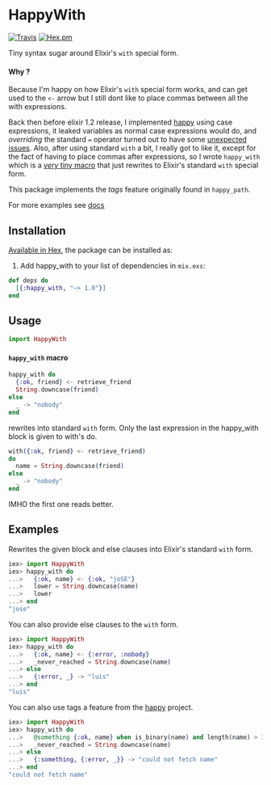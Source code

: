 # HappyWith

[![Travis](https://img.shields.io/travis/vic/happy_with.svg)](https://travis-ci.org/vic/happy_with)
[![Hex.pm](https://img.shields.io/hexpm/v/happy_with.svg?style=flat-square)](https://hexdocs.pm/happy_with)

Tiny syntax sugar around Elixir's `with` special form.

#### Why ?

Because I'm happy on how Elixir's `with` special form works, 
and can get used to the `<-` arrow but I still dont like to
place commas between all the with expressions. 

Back then before elixir 1.2 release, I implemented [happy](http://github.com/vic/happy) using case
expressions, it leaked variables as normal case expressions would do, and _overriding_ the standard
`=` operator turned out to have some [unexpected](https://github.com/vic/happy/issues/7) [issues](https://github.com/vic/happy/issues/8). Also, after using standard `with` a bit, I
really got to like it, except for the fact of having to place commas after expressions, so I wrote
`happy_with` which is a [*very* tiny macro](https://github.com/vic/happy_with/blob/master/lib/happy_with.ex#L42) that just rewrites to Elixir's standard `with` special form.

This package implements the *tags* feature originally found in `happy_path`.

For more examples see [docs](https://hexdocs.pm/happy_with/HappyWith.html#happy_with/1)

## Installation

[Available in Hex](https://hex.pm/packages/happy_with), the package can be installed as:

  1. Add happy_with to your list of dependencies in `mix.exs`:

```elixir
def deps do
  [{:happy_with, "~> 1.0"}]
end
```
        
## Usage

```elixir
import HappyWith
```

#### `happy_with` macro

```elixir
happy_with do
  {:ok, friend} <- retrieve_friend
  String.downcase(friend)
else
  _ -> "nobody"
end
```

rewrites into standard `with` form.
Only the last expression in the happy_with block is given to with's do.

```elixir
with({:ok, friend} <- retrieve_friend)
do
  name = String.downcase(friend)
else
  _ -> "nobody"
end
```

IMHO the first one reads better.


## Examples

Rewrites the given block and else clauses into Elixir's standard `with` form.

```elixir
iex> import HappyWith
iex> happy_with do
...>   {:ok, name} <- {:ok, "joSE"}
...>   lower = String.downcase(name)
...>   lower
...> end
"jose"
```

You can also provide else clauses to the `with` form.

```elixir
iex> import HappyWith
iex> happy_with do
...>   {:ok, name} <- {:error, :nobody}
...>   _never_reached = String.downcase(name)
...> else
...>   {:error, _} -> "luis"
...> end
"luis"
```

You can also use tags a feature from the [happy](http://github.com/vic/happy) project.

```elixir
iex> import HappyWith
iex> happy_with do
...>   @something {:ok, name} when is_binary(name) and length(name) > 3 <- {:error, :nobody}
...>   _never_reached = String.downcase(name)
...> else
...>   {:something, {:error, _}} -> "could not fetch name"
...> end
"could not fetch name"
```
